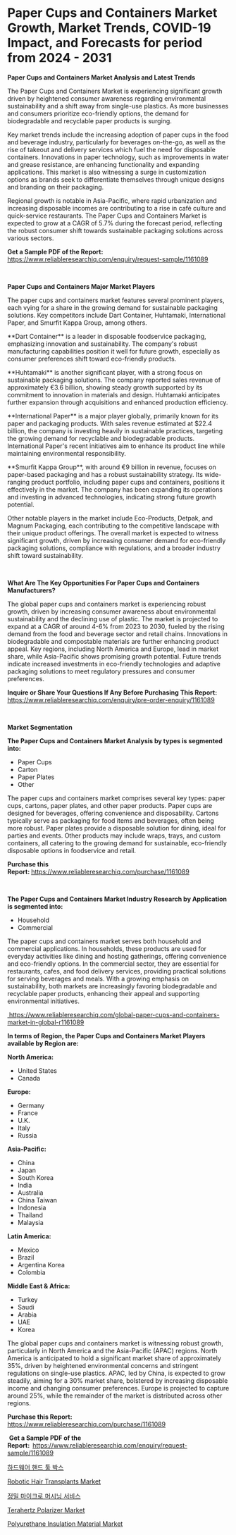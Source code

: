 <p><h1>Paper Cups and Containers Market Growth, Market Trends, COVID-19 Impact, and Forecasts for period from 2024 - 2031</h1></p><p><strong>Paper Cups and Containers Market Analysis and Latest Trends</strong></p>
<p><p>The Paper Cups and Containers Market is experiencing significant growth driven by heightened consumer awareness regarding environmental sustainability and a shift away from single-use plastics. As more businesses and consumers prioritize eco-friendly options, the demand for biodegradable and recyclable paper products is surging. </p><p>Key market trends include the increasing adoption of paper cups in the food and beverage industry, particularly for beverages on-the-go, as well as the rise of takeout and delivery services which fuel the need for disposable containers. Innovations in paper technology, such as improvements in water and grease resistance, are enhancing functionality and expanding applications. This market is also witnessing a surge in customization options as brands seek to differentiate themselves through unique designs and branding on their packaging.</p><p>Regional growth is notable in Asia-Pacific, where rapid urbanization and increasing disposable incomes are contributing to a rise in café culture and quick-service restaurants. The Paper Cups and Containers Market is expected to grow at a CAGR of 5.7% during the forecast period, reflecting the robust consumer shift towards sustainable packaging solutions across various sectors.</p></p>
<p><strong>Get a Sample PDF of the Report:&nbsp;</strong> <a href="https://www.reliableresearchiq.com/enquiry/request-sample/1161089">https://www.reliableresearchiq.com/enquiry/request-sample/1161089</a></p>
<p>&nbsp;</p>
<p><strong>Paper Cups and Containers Major Market Players</strong></p>
<p><p>The paper cups and containers market features several prominent players, each vying for a share in the growing demand for sustainable packaging solutions. Key competitors include Dart Container, Huhtamaki, International Paper, and Smurfit Kappa Group, among others.</p><p>**Dart Container** is a leader in disposable foodservice packaging, emphasizing innovation and sustainability. The company's robust manufacturing capabilities position it well for future growth, especially as consumer preferences shift toward eco-friendly products.</p><p>**Huhtamaki** is another significant player, with a strong focus on sustainable packaging solutions. The company reported sales revenue of approximately €3.6 billion, showing steady growth supported by its commitment to innovation in materials and design. Huhtamaki anticipates further expansion through acquisitions and enhanced production efficiency.</p><p>**International Paper** is a major player globally, primarily known for its paper and packaging products. With sales revenue estimated at $22.4 billion, the company is investing heavily in sustainable practices, targeting the growing demand for recyclable and biodegradable products. International Paper's recent initiatives aim to enhance its product line while maintaining environmental responsibility.</p><p>**Smurfit Kappa Group**, with around €9 billion in revenue, focuses on paper-based packaging and has a robust sustainability strategy. Its wide-ranging product portfolio, including paper cups and containers, positions it effectively in the market. The company has been expanding its operations and investing in advanced technologies, indicating strong future growth potential.</p><p>Other notable players in the market include Eco-Products, Detpak, and Magnum Packaging, each contributing to the competitive landscape with their unique product offerings. The overall market is expected to witness significant growth, driven by increasing consumer demand for eco-friendly packaging solutions, compliance with regulations, and a broader industry shift toward sustainability.</p></p>
<p>&nbsp;</p>
<p><strong>What Are The Key Opportunities For Paper Cups and Containers Manufacturers?</strong></p>
<p><p>The global paper cups and containers market is experiencing robust growth, driven by increasing consumer awareness about environmental sustainability and the declining use of plastic. The market is projected to expand at a CAGR of around 4-6% from 2023 to 2030, fueled by the rising demand from the food and beverage sector and retail chains. Innovations in biodegradable and compostable materials are further enhancing product appeal. Key regions, including North America and Europe, lead in market share, while Asia-Pacific shows promising growth potential. Future trends indicate increased investments in eco-friendly technologies and adaptive packaging solutions to meet regulatory pressures and consumer preferences.</p></p>
<p><strong>Inquire or Share Your Questions If Any Before Purchasing This Report:</strong> <a href="https://www.reliableresearchiq.com/enquiry/pre-order-enquiry/1161089">https://www.reliableresearchiq.com/enquiry/pre-order-enquiry/1161089</a></p>
<p>&nbsp;</p>
<p><strong>Market Segmentation</strong></p>
<p><strong>The Paper Cups and Containers Market Analysis by types is segmented into:</strong></p>
<p><ul><li>Paper Cups</li><li>Carton</li><li>Paper Plates</li><li>Other</li></ul></p>
<p><p>The paper cups and containers market comprises several key types: paper cups, cartons, paper plates, and other paper products. Paper cups are designed for beverages, offering convenience and disposability. Cartons typically serve as packaging for food items and beverages, often being more robust. Paper plates provide a disposable solution for dining, ideal for parties and events. Other products may include wraps, trays, and custom containers, all catering to the growing demand for sustainable, eco-friendly disposable options in foodservice and retail.</p></p>
<p><strong>Purchase this Report:&nbsp;</strong><a href="https://www.reliableresearchiq.com/purchase/1161089">https://www.reliableresearchiq.com/purchase/1161089</a></p>
<p>&nbsp;</p>
<p><strong>The Paper Cups and Containers Market Industry Research by Application is segmented into:</strong></p>
<p><ul><li>Household</li><li>Commercial</li></ul></p>
<p><p>The paper cups and containers market serves both household and commercial applications. In households, these products are used for everyday activities like dining and hosting gatherings, offering convenience and eco-friendly options. In the commercial sector, they are essential for restaurants, cafes, and food delivery services, providing practical solutions for serving beverages and meals. With a growing emphasis on sustainability, both markets are increasingly favoring biodegradable and recyclable paper products, enhancing their appeal and supporting environmental initiatives.</p></p>
<p><a href="https://www.reliableresearchiq.com/global-paper-cups-and-containers-market-in-global-r1161089">&nbsp;https://www.reliableresearchiq.com/global-paper-cups-and-containers-market-in-global-r1161089</a></p>
<p><strong>In terms of Region, the Paper Cups and Containers Market Players available by Region are:</strong></p>
<p>
    <p> <strong> North America: </strong>
        <ul>
            <li>United States</li>
            <li>Canada</li>
        </ul>
        </p> 
    <p> <strong> Europe: </strong>
        <ul>
            <li>Germany</li>
            <li>France</li>
            <li>U.K.</li>
            <li>Italy</li>
            <li>Russia</li>
        </ul>
        </p> 
    <p> <strong> Asia-Pacific: </strong>
        <ul>
            <li>China</li>
            <li>Japan</li>
            <li>South Korea</li>
            <li>India</li>
            <li>Australia</li>
            <li>China Taiwan</li>
            <li>Indonesia</li>
            <li>Thailand</li>
            <li>Malaysia</li>
        </ul>
        </p> 
    <p> <strong> Latin America: </strong>
        <ul>
            <li>Mexico</li>
            <li>Brazil</li>
            <li>Argentina Korea</li>
            <li>Colombia</li>
        </ul>
        </p> 
    <p> <strong> Middle East & Africa: </strong>
        <ul>
            <li>Turkey</li>
            <li>Saudi</li>
            <li>Arabia</li>
            <li>UAE</li>
            <li>Korea</li>
        </ul>
    </p>
    </p>
<p><p>The global paper cups and containers market is witnessing robust growth, particularly in North America and the Asia-Pacific (APAC) regions. North America is anticipated to hold a significant market share of approximately 35%, driven by heightened environmental concerns and stringent regulations on single-use plastics. APAC, led by China, is expected to grow steadily, aiming for a 30% market share, bolstered by increasing disposable income and changing consumer preferences. Europe is projected to capture around 25%, while the remainder of the market is distributed across other regions.</p></p>
<p><strong>Purchase this Report: </strong><a href="https://www.reliableresearchiq.com/purchase/1161089">https://www.reliableresearchiq.com/purchase/1161089</a></p>
<p>&nbsp;<strong>Get a Sample PDF of the Report:&nbsp;&nbsp;</strong><a href="https://www.reliableresearchiq.com/enquiry/request-sample/1161089">https://www.reliableresearchiq.com/enquiry/request-sample/1161089</a></p>
<p><strong></strong></p>
<p><p><a href="https://medium.com/@puputzim_20688/%EC%84%B8%EA%B3%84-hardware-hand-tools-boxes-market-%EC%9D%80-2024%EC%97%90%EC%84%9C-2031%EB%A1%9C-%EC%97%B0%ED%8F%89%EA%B7%A0-%EC%A6%9D%EA%B0%80%EC%9C%A8%EC%9D%84-%EB%B3%B4%EC%9D%BC-%EA%B2%83%EC%9C%BC%EB%A1%9C-%EC%98%88%EC%83%81%EB%90%A9%EB%8B%88%EB%8B%A4-47b534fd8fc2">하드웨어 핸드 툴 박스</a></p><p><a href="https://www.linkedin.com/pulse/robotic-hair-transplants-market-indicators-size-regional-vxzrf?trackingId=sCiRdJVYSRq%2FkDSYgGj93Q%3D%3D">Robotic Hair Transplants Market</a></p><p><a href="https://medium.com/@puputzim_20688/%EC%A0%95%EB%B0%80-%EB%A7%88%EC%9D%B4%ED%81%AC%EB%A1%9C-%EA%B0%80%EA%B3%B5-%EC%84%9C%EB%B9%84%EC%8A%A4-%EC%8B%9C%EC%9E%A5-%EA%B7%9C%EB%AA%A8-%EC%84%B1%EC%9E%A5-%EB%8F%99%ED%96%A5-%ED%86%B5%EA%B3%84-%EB%B0%8F-%EC%98%88%EC%B8%A1-2024-2031-6adef88ac37a">정밀 마이크로 머시닝 서비스</a></p><p><a href="https://issuu.com/reportprime-2/docs/terahertz-polarizer-market-size-203_68963f7c9bfccd">Terahertz Polarizer Market</a></p><p><a href="https://issuu.com/reportprime-2/docs/polyurethane-insulation-material-ma_3fd17de2b77b5e">Polyurethane Insulation Material Market</a></p></p>